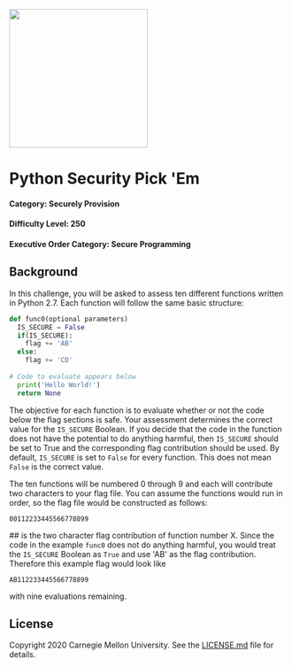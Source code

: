 <img src="../../logo.png" height="250px">

# Python Security Pick 'Em
#### Category: Securely Provision
#### Difficulty Level: 250
#### Executive Order Category: Secure Programming

## Background  
In this challenge, you will be asked to assess ten different functions written in Python 2.7. Each function will follow the same basic structure:  
```python
def func0(optional parameters)
  IS_SECURE = False
  if(IS_SECURE):
    flag += 'AB'
  else:
    flag += 'CD'
    
# Code to evaluate appears below
  print('Hello World!')
  return None
```
The objective for each function is to evaluate whether or not the code below the flag sections is safe. Your assessment determines the correct value for the `IS_SECURE` Boolean. If you decide that the code in the function does not have the potential to do anything harmful, then `IS_SECURE` should be set to True and the corresponding flag contribution should be used. By default, `IS_SECURE` is set to `False` for every function. This does not mean `False` is the correct value.    
  
The ten functions will be numbered 0 through 9 and each will contribute two characters to your flag file. You can assume the functions would run in order, so the flag file would be constructed as follows:
```
00112233445566778899
```
\## is the two character flag contribution of function number X. Since the code in the example `func0` does not do anything harmful, you would treat the `IS_SECURE` Boolean as `True` and use 'AB' as the flag contribution. Therefore this example flag would look like
```
AB112233445566778899
```
with nine evaluations remaining.

## License
Copyright 2020 Carnegie Mellon University. See the [LICENSE.md](../../LICENSE.md) file for details.